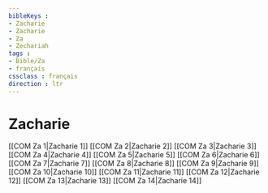 ```yaml
---
bibleKeys : 
- Zacharie
- Zacharie
- Za
- Zechariah
tags : 
- Bible/Za
- français
cssclass : français
direction : ltr
---
```


# Zacharie

[[COM Za 1|Zacharie 1]]
[[COM Za 2|Zacharie 2]]
[[COM Za 3|Zacharie 3]]
[[COM Za 4|Zacharie 4]]
[[COM Za 5|Zacharie 5]]
[[COM Za 6|Zacharie 6]]
[[COM Za 7|Zacharie 7]]
[[COM Za 8|Zacharie 8]]
[[COM Za 9|Zacharie 9]]
[[COM Za 10|Zacharie 10]]
[[COM Za 11|Zacharie 11]]
[[COM Za 12|Zacharie 12]]
[[COM Za 13|Zacharie 13]]
[[COM Za 14|Zacharie 14]]
